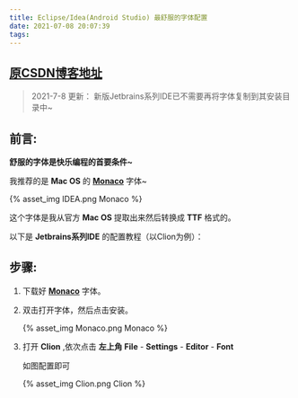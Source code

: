 ```yaml
---
title: Eclipse/Idea(Android Studio) 最舒服的字体配置
date: 2021-07-08 20:07:39
tags:
---
```

## [原CSDN博客地址](https://blog.csdn.net/weixin_43267515/article/details/83043555?spm=1001.2014.3001.5501)

> 2021-7-8 更新： 新版Jetbrains系列IDE已不需要再将字体复制到其安装目录中~

## 前言:

**舒服的字体是快乐编程的首要条件~**

我推荐的是 **Mac OS** 的 [**Monaco**](Monaco.ttf) 字体~

{% asset_img IDEA.png Monaco %}

这个字体是我从官方 **Mac OS** 提取出来然后转换成 **TTF** 格式的。

以下是 **Jetbrains系列IDE** 的配置教程（以Clion为例）：

## 步骤:
1. 下载好 [**Monaco**](Monaco.ttf) 字体。

2. 双击打开字体，然后点击安装。
   
   {% asset_img Monaco.png Monaco %}

3. 打开 **Clion** ,依次点击 **左上角** **File** -  **Settings** - **Editor** - **Font**
   
   如图配置即可
   
   {% asset_img Clion.png Clion %}